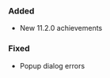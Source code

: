<p><h3>Added</h3></p>
<ul>
<li>New 11.2.0 achievements</li>
</ul>
<p><h3>Fixed</h3></p>
<ul>
<li>Popup dialog errors</li>
</ul>